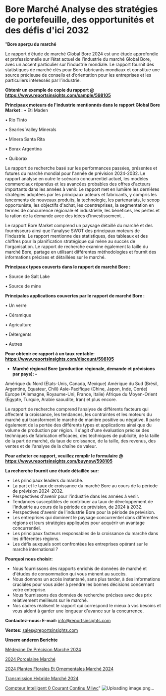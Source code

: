 # Bore Marché Analyse des stratégies de portefeuille, des opportunités et des défis d'ici 2032

"<strong>Bore aperçu du marché</strong>

Le rapport d’étude de marché Global Bore 2024 est une étude approfondie et professionnelle sur l’état actuel de l’industrie du marché Global Bore, avec un accent particulier sur l’industrie mondiale. Le rapport fournit des statistiques de marché clés pour Bore fabricants mondiaux et constitue une source précieuse de conseils et d’orientation pour les entreprises et les particuliers intéressés par l’industrie.

<strong>Obtenir un exemple de copie du rapport @ <a href=https://www.reportsinsights.com/sample/598105>https://www.reportsinsights.com/sample/598105</a></strong>

<strong>Principaux moteurs de l'industrie mentionnés dans le rapport Global Bore Market</strong> :
• Eti Maden

• Rio Tinto

• Searles Valley Minerals

• Minera Santa Rita

• Borax Argentina

• Quiborax

Le rapport de recherche basé sur les performances passées, présentes et futures du marché mondial pour l'année de prévision 2024-2032. Le rapport analyse en outre le scénario concurrentiel actuel, les modèles commerciaux répandus et les avancées probables des offres d'acteurs importants dans les années à venir. Le rapport met en lumière les dernières stratégies adoptées par les principaux acteurs et fabricants, y compris les lancements de nouveaux produits, la technologie, les partenariats, le scoop opportuniste, les objectifs d'achat, les coentreprises, la segmentation en termes de concurrence régionale et industrielle, les bénéfices, les pertes et la ration de la demande avec des idées d'investissement. .

Le rapport Bore Market comprend un paysage détaillé du marché et des fournisseurs ainsi que l'analyse SWOT des principaux moteurs de l'industrie. Le rapport mentionne des statistiques, des tableaux et des chiffres pour la planification stratégique qui mène au succès de l'organisation. Le rapport de recherche examine également la taille du marché Bore, partage en utilisant différentes méthodologies et fournit des informations précises et détaillées sur le marché.

<strong>Principaux types couverts dans le rapport de marché Bore :</strong>

• Source de Salt Lake

• Source de mine

<strong>Principales applications couvertes par le rapport de marché Bore :</strong>

• Un verre

• Céramique

• Agriculture

• Détergents

• Autres

<strong>Pour obtenir ce rapport à un taux rentable: <a href=https://www.reportsinsights.com/discount/598105>https://www.reportsinsights.com/discount/598105</a></strong>
<ul>
  <li><strong>Marché régional Bore (production régionale, demande et prévisions par pays): -</strong></li>
</ul>
Amérique du Nord (États-Unis, Canada, Mexique)
Amérique du Sud (Brésil, Argentine, Equateur, Chili)
Asie-Pacifique (Chine, Japon, Inde, Corée)
Europe (Allemagne, Royaume-Uni, France, Italie)
Afrique du Moyen-Orient (Égypte, Turquie, Arabie saoudite, Iran) et plus encore.

Le rapport de recherche comprend l’analyse de différents facteurs qui affectent la croissance, les tendances, les contraintes et les moteurs du marché qui transforment le marché de manière positive ou négative. Il parle également de la portée des différents types et applications ainsi que du volume de production par région. Il s'agit d'une évaluation précise des techniques de fabrication efficaces, des techniques de publicité, de la taille de la part de marché, du taux de croissance, de la taille, des revenus, des ventes et de l'analyse de la chaîne de valeur.

<strong>Pour acheter ce rapport, veuillez remplir le formulaire @   <a href=https://www.reportsinsights.com/buynow/598105>https://www.reportsinsights.com/buynow/598105</a></strong>

<strong>La recherche fournit une étude détaillée sur:</strong>
<ul>
  <li>Les principaux leaders du marché.</li>
  <li>La part et le taux de croissance du marché Bore au cours de la période de prévision 2024-2032.</li>
  <li>Perspectives d'avenir pour l'industrie dans les années à venir.</li>
  <li>Tendances susceptibles de contribuer au taux de développement de l'industrie au cours de la période de prévision, de 2024 à 2032.</li>
  <li>Perspectives d'avenir de l'industrie Bore pour la période de prévision.</li>
  <li>Les entreprises qui dominent le paysage concurrentiel dans différentes régions et leurs stratégies appliquées pour acquérir un avantage concurrentiel.</li>
  <li>Les principaux facteurs responsables de la croissance du marché dans les différentes régions.</li>
  <li>Les défis auxquels sont confrontées les entreprises opérant sur le marché international ?</li>
</ul>
<strong>Pourquoi nous choisir:</strong>
<ul>
  <li>Nous fournissons des rapports enrichis de données de marché et d'études de consommation qui vous mènent au succès.</li>
  <li>Nous donnons un accès instantané, sans plus tarder, à des informations cruciales pour vous aider à prendre les bonnes décisions concernant votre entreprise.</li>
  <li>Nous fournissons des données de recherche précises avec des prix relativement meilleurs sur le marché.</li>
  <li>Nos cadres réalisent le rapport qui correspond le mieux à vos besoins et vous aident à garder une longueur d'avance sur la concurrence.</li>
</ul>
<strong>Contactez-nous:
</strong><strong>E-mail:</strong> <a href=mailto:info@reportsinsights.com>info@reportsinsights.com</a>

<strong>Ventes</strong>: <a href=mailto:sales@reportsinsights.com>sales@reportsinsights.com</a>

<strong>Unsere anderen Berichte</strong>

<a href=https://www.linkedin.com/pulse/médecine-de-précision-marchéstratégies-croissance-guqfc/>Médecine De Précision Marché 2024</a>

<a href=https://www.linkedin.com/pulse/2024-porcelaine-march%C3%A9tendance-et-pr%C3%A9visions-rdtwc/>2024 Porcelaine Marché</a>

<a href=https://www.linkedin.com/pulse/2024-plantes-florales-et-ornementales-marché-partager-zmtsc/>2024 Plantes Florales Et Ornementales Marché 2024</a>

<a href=https://www.linkedin.com/pulse/transmission-hybride-marché-rapport-détude-dedécouverte-ffzyc/>Transmission Hybride Marché 2024</a>

<a href=https://www.linkedin.com/pulse/compteur-intelligent-%C3%A0-courant-continu-mliwc/>Compteur Intelligent 0 Courant Continu Mliwc</a>"
![Uploading image.png…]()
